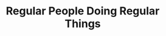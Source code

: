 ---
pid: mp46
title: Regular People Doing Regular Things
location_transcription: Could be anywhere
coordinates: "[-75.172842712165, 39.9156375]"
zipcode: '19148'
gen_neighborhood: South Philadelphia
neighborhood: Whitman,Pennsport,South Philadelphia
outside_phl: 
age: '58'
age_range: 50-59
instagram: 
image_file_name: mp_46.jpg
proposal_transcription: |-
  Statues of regular people doing regular things. Maybe Random Acts of Kindness or maybe just being.
  Get it? Regular People Regular Things.
topic: Inclusivity
topic_summary: 0, 0
type: Sculpture Statue
keywords_other: 
credit: Cee Heard
image_labels: |-
  Here aer 2 examples:
  This is Emily. She is a teacher and a mother. She looks forward to payday
  This is Jimmy. He sweeps in front of his house.
twitter: 
facebook: 
permalink: "/monuments/mp46/"
layout: item-page
---